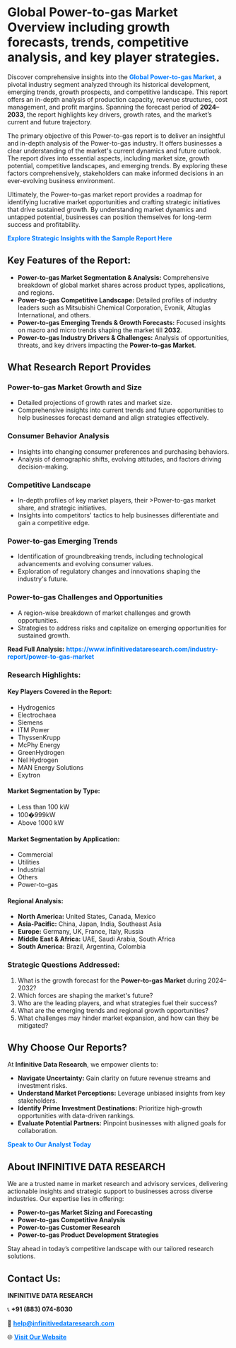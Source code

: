 <h1>Global Power-to-gas Market Overview including growth forecasts, trends, competitive analysis, and key player strategies.</h1>
<p>
Discover comprehensive insights into the 
<a href="https://www.infinitivedataresearch.com/industry-report/power-to-gas-market" rel="dofollow" style="color: #007BFF; text-decoration: none;"><strong>Global Power-to-gas Market</strong></a>, a pivotal industry segment analyzed through its historical development, emerging trends, growth prospects, and competitive landscape. This report offers an in-depth analysis of production capacity, revenue structures, cost management, and profit margins. Spanning the forecast period of <strong>2024–2033</strong>, the report highlights key drivers, growth rates, and the market’s current and future trajectory.
</p>
<p>
The primary objective of this Power-to-gas report is to deliver an insightful and in-depth analysis of the Power-to-gas industry. It offers businesses a clear understanding of the market's current dynamics and future outlook. The report dives into essential aspects, including market size, growth potential, competitive landscapes, and emerging trends. By exploring these factors comprehensively, stakeholders can make informed decisions in an ever-evolving business environment.
</p>
<p>
Ultimately, the Power-to-gas market report provides a roadmap for identifying lucrative market opportunities and crafting strategic initiatives that drive sustained growth. By understanding market dynamics and untapped potential, businesses can position themselves for long-term success and profitability.
</p>
<p>
<a href="https://www.infinitivedataresearch.com/request-sample/reportId=103808" style="color: #007BFF; text-decoration: none;"><strong>Explore Strategic Insights with the Sample Report Here</strong></a>
</p>

<h2>Key Features of the Report:</h2>
<ul>
<li><strong>Power-to-gas Market Segmentation & Analysis:</strong> Comprehensive breakdown of global market shares across product types, applications, and regions.</li>
<li><strong>Power-to-gas Competitive Landscape:</strong> Detailed profiles of industry leaders such as Mitsubishi Chemical Corporation, Evonik, Altuglas International, and others.</li>
<li><strong>Power-to-gas Emerging Trends & Growth Forecasts:</strong> Focused insights on macro and micro trends shaping the market till <strong>2032</strong>.</li>
<li><strong>Power-to-gas Industry Drivers & Challenges:</strong> Analysis of opportunities, threats, and key drivers impacting the <strong>Power-to-gas Market</strong>.</li>
</ul>

<h2>What Research Report Provides</h2>
<h3>Power-to-gas Market Growth and Size</h3>
<ul>
<li>Detailed projections of growth rates and market size.</li>
<li>Comprehensive insights into current trends and future opportunities to help businesses forecast demand and align strategies effectively.</li>
</ul>

<h3>Consumer Behavior Analysis</h3>
<ul>
<li>Insights into changing consumer preferences and purchasing behaviors.</li>
<li>Analysis of demographic shifts, evolving attitudes, and factors driving decision-making.</li>
</ul>

<h3>Competitive Landscape</h3>
<ul>
<li>In-depth profiles of key market players, their >Power-to-gas market share, and strategic initiatives.</li>
<li>Insights into competitors' tactics to help businesses differentiate and gain a competitive edge.</li>
</ul>

<h3>Power-to-gas Emerging Trends</h3>
<ul>
<li>Identification of groundbreaking trends, including technological advancements and evolving consumer values.</li>
<li>Exploration of regulatory changes and innovations shaping the industry's future.</li>
</ul>

<h3>Power-to-gas Challenges and Opportunities</h3>
<ul>
<li>A region-wise breakdown of market challenges and growth opportunities.</li>
<li>Strategies to address risks and capitalize on emerging opportunities for sustained growth.</li>
</ul>
<p><strong>Read Full Analysis:</strong> <a href="https://www.infinitivedataresearch.com/industry-report/power-to-gas-market" rel="dofollow" style="color: #007BFF; text-decoration: none;"><strong>https://www.infinitivedataresearch.com/industry-report/power-to-gas-market</strong></a></p>
<h3>Research Highlights:</h3>
<h4>Key Players Covered in the Report:</h4>
<ul><li>Hydrogenics</li><li>Electrochaea</li><li>Siemens</li><li>ITM Power</li><li>ThyssenKrupp</li><li>McPhy Energy</li><li>GreenHydrogen</li><li>Nel Hydrogen</li><li>MAN Energy Solutions</li><li>Exytron</li></ul>
<h4>Market Segmentation by Type:</h4>
<ul><li>Less than 100 kW</li><li>100�999kW</li><li>Above 1000 kW</li></ul>
<h4>Market Segmentation by Application:</h4>
<ul><li>Commercial</li><li>Utilities</li><li>Industrial</li><li>Others</li><li>Power-to-gas</li></ul>

<h4>Regional Analysis:</h4>
<ul>
<li><strong>North America:</strong> United States, Canada, Mexico</li>
<li><strong>Asia-Pacific:</strong> China, Japan, India, Southeast Asia</li>
<li><strong>Europe:</strong> Germany, UK, France, Italy, Russia</li>
<li><strong>Middle East & Africa:</strong> UAE, Saudi Arabia, South Africa</li>
<li><strong>South America:</strong> Brazil, Argentina, Colombia</li>
</ul>

<h3>Strategic Questions Addressed:</h3>
<ol>
<li>What is the growth forecast for the <strong>Power-to-gas Market</strong> during 2024–2032?</li>
<li>Which forces are shaping the market's future?</li>
<li>Who are the leading players, and what strategies fuel their success?</li>
<li>What are the emerging trends and regional growth opportunities?</li>
<li>What challenges may hinder market expansion, and how can they be mitigated?</li>
</ol>

<h2>Why Choose Our Reports?</h2>
<p>At <strong>Infinitive Data Research</strong>, we empower clients to:</p>
<ul>
<li><strong>Navigate Uncertainty:</strong> Gain clarity on future revenue streams and investment risks.</li>
<li><strong>Understand Market Perceptions:</strong> Leverage unbiased insights from key stakeholders.</li>
<li><strong>Identify Prime Investment Destinations:</strong> Prioritize high-growth opportunities with data-driven rankings.</li>
<li><strong>Evaluate Potential Partners:</strong> Pinpoint businesses with aligned goals for collaboration.</li>
</ul>
<p><a href="https://www.infinitivedataresearch.com/industry-report/power-to-gas-market" rel="dofollow" style="color: #007BFF; text-decoration: none;"><strong>Speak to Our Analyst Today</strong></a></p>

<h2>About INFINITIVE DATA RESEARCH</h2>
<p>We are a trusted name in market research and advisory services, delivering actionable insights and strategic support to businesses across diverse industries. Our expertise lies in offering:</p>
<ul>
<li><strong>Power-to-gas Market Sizing and Forecasting</strong></li>
<li><strong>Power-to-gas Competitive Analysis</strong></li>
<li><strong>Power-to-gas Customer Research</strong></li>
<li><strong>Power-to-gas Product Development Strategies</strong></li>
</ul>
<p>Stay ahead in today’s competitive landscape with our tailored research solutions.</p>

<h2>Contact Us:</h2>
<p><strong>INFINITIVE DATA RESEARCH</strong></p>
<p>📞 <strong>+91 (883) 074-8030</strong></p>
<p>📧 <strong><a href="mailto:help@infinitivedataresearch.com" style="color: #007BFF;">help@infinitivedataresearch.com</a></strong></p>
<p>🌐 <strong><a href="https://www.infinitivedataresearch.com" rel="dofollow" style="color: #007BFF;">Visit Our Website</a></strong></p>